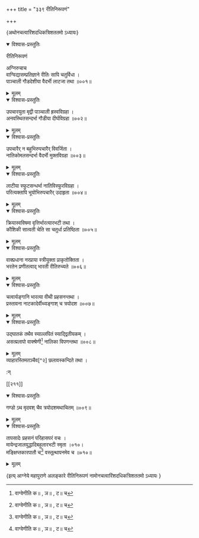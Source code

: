 +++
title = "३३९ रीतिनिरूपणं"

+++

\{अथोनचत्वारिंशदधिकत्रिशततमो ऽध्यायः\}


<details open><summary>विश्वास-प्रस्तुतिः</summary>

रीतिनिरूपणं  
    
अग्निरुचाच  
वाग्विद्यासम्प्रतिज्ञाने रीतिः सापि चतुर्विधा ।  
पाञ्चाली गौडदेशीया वैदर्भी लाटजा तथा   ॥००१॥
</details>

<details><summary>मूलम्</summary>

रीतिनिरूपणं  
    
अग्निरुचाच  
वाग्विद्यासम्प्रतिज्ञाने रीतिः सापि चतुर्विधा ।  
पाञ्चाली गौडदेशीया वैदर्भी लाटजा तथा   ॥००१॥
</details>  

<details open><summary>विश्वास-प्रस्तुतिः</summary>

उपचारयुता मृद्वी पाञ्चाली ह्रस्वविग्रहा ।  
अनवस्थितसन्दर्भा गौडीया दीर्घविग्रहा ॥००२॥
</details>

<details><summary>मूलम्</summary>

उपचारयुता मृद्वी पाञ्चाली ह्रस्वविग्रहा ।  
अनवस्थितसन्दर्भा गौडीया दीर्घविग्रहा ॥००२॥
</details>  

<details open><summary>विश्वास-प्रस्तुतिः</summary>

उपचारैर् न बहुभिरुपचारैर् विवर्जिता ।  
नातिकोमलसन्दर्भा वैदर्भी मुक्तविग्रहा ॥००३॥
</details>

<details><summary>मूलम्</summary>

उपचारैर् न बहुभिरुपचारैर् विवर्जिता ।  
नातिकोमलसन्दर्भा वैदर्भी मुक्तविग्रहा ॥००३॥
</details>  

<details open><summary>विश्वास-प्रस्तुतिः</summary>

लाटीया स्फुटसन्धर्भा नातिविस्फुरविग्रहा ।  
परित्यक्तापि भूयोभिरुपचारैर् उदाहृता ॥००४॥
</details>

<details><summary>मूलम्</summary>

लाटीया स्फुटसन्धर्भा नातिविस्फुरविग्रहा ।  
परित्यक्तापि भूयोभिरुपचारैर् उदाहृता ॥००४॥
</details>  

<details open><summary>विश्वास-प्रस्तुतिः</summary>

क्रियास्वविषमा वृत्तिर्भारत्यारभटी तथा ।  
कौशिकी सात्वती चेति सा चतुर्धा प्रतिष्ठिता ॥००५॥
</details>

<details><summary>मूलम्</summary>

क्रियास्वविषमा वृत्तिर्भारत्यारभटी तथा ।  
कौशिकी सात्वती चेति सा चतुर्धा प्रतिष्ठिता ॥००५॥
</details>  

<details open><summary>विश्वास-प्रस्तुतिः</summary>

वाक्प्रधाना नरप्राया स्त्रीयुक्ता प्राकृतोक्तिता ।  
भरतेन प्रणीतत्वाद् भारती रीतिरुच्यते ॥००६॥
</details>

<details><summary>मूलम्</summary>

वाक्प्रधाना नरप्राया स्त्रीयुक्ता प्राकृतोक्तिता ।  
भरतेन प्रणीतत्वाद् भारती रीतिरुच्यते ॥००६॥
</details>  

<details open><summary>विश्वास-प्रस्तुतिः</summary>

चत्वार्यङ्गानि भारत्या वीथी प्रहसनन्तथा ।  
प्रस्तावना नाटकादेर्वीथ्यङ्गाश् च त्रयोदश ॥००७॥
</details>

<details><summary>मूलम्</summary>

चत्वार्यङ्गानि भारत्या वीथी प्रहसनन्तथा ।  
प्रस्तावना नाटकादेर्वीथ्यङ्गाश् च त्रयोदश ॥००७॥
</details>  

<details open><summary>विश्वास-प्रस्तुतिः</summary>

उद्घातकं तथैव स्याल्लपितं स्याद्द्वितीयकम् ।  
असत्प्रलापो वाक्श्रेणी[^१] नालिका विपणन्तथा ॥००८॥
</details>

<details><summary>मूलम्</summary>

उद्घातकं तथैव स्याल्लपितं स्याद्द्वितीयकम् ।  
असत्प्रलापो वाक्श्रेणी[^१] नालिका विपणन्तथा ॥००८॥
</details>  
व्याहारस्तिमतञ्चैव[^२] छलावस्कन्दिते तथा ।  
    
:न्  
    
[^१]: वाग्वेणीति क॥ , ञ॥ , ट॥ च  
    
[^२]: व्याहारस्त्रिगतञ्चैवेति ख॥  

[[२११]]
    

<details open><summary>विश्वास-प्रस्तुतिः</summary>

गण्डो ऽथ मृदवश् चैव त्रयोदशमथाचितम् ॥००९॥
</details>

<details><summary>मूलम्</summary>

गण्डो ऽथ मृदवश् चैव त्रयोदशमथाचितम् ॥००९॥
</details>  

<details open><summary>विश्वास-प्रस्तुतिः</summary>

तापसादेः प्रहसनं परिहासपरं वचः ।  
मायेन्द्रजालयुद्धादिबहुलारभटी स्मृता ।०१०।  
मङ्क्षिप्तकारपातौ च[^१] वस्तूत्थापनमेव च ॥०१०॥
</details>

<details><summary>मूलम्</summary>

तापसादेः प्रहसनं परिहासपरं वचः ।  
मायेन्द्रजालयुद्धादिबहुलारभटी स्मृता ।०१०।  
मङ्क्षिप्तकारपातौ च[^१] वस्तूत्थापनमेव च ॥०१०॥
</details>

\{इत्य् आग्नेये महापुराणे अलङ्कारे रीतिनिरूपणं नामोनचत्वारिंशदधिकत्रिशततमो ऽध्यायः  }
    
